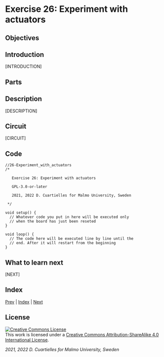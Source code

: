 # Exercise 26: Experiment with actuators

## Objectives



## Introduction

[INTRODUCTION]

## Parts







## Description

[DESCRIPTION]

## Circuit

[CIRCUIT]

## Code

```c_cpp
//26-Experiment_with_actuators
/*

   Exercise 26: Experiment with actuators

   GPL-3.0-or-later

   2021, 2022 D. Cuartielles for Malmo University, Sweden

 */

void setup() {
  // Whatever code you put in here will be executed only 
  // when the board has just been reseted
}

void loop() {
  // The code here will be executed line by line until the 
  // end. After it will restart from the beginning
}
```

## What to learn next

[NEXT]

## Index

[Prev](../25-Addressable_LEDs_LEDring/25-Addressable_LEDs_LEDring.md) |  [Index](../course_index.md) |  [Next](../27-Serial_communication/27-Serial_communication.md)

## License

<a rel="license" href="http://creativecommons.org/licenses/by-sa/4.0/"><img alt="Creative Commons License" style="border-width:0" src="https://i.creativecommons.org/l/by-sa/4.0/80x15.png" /></a><br />This work is licensed under a <a rel="license" href="http://creativecommons.org/licenses/by-sa/4.0/">Creative Commons Attribution-ShareAlike 4.0 International License</a>.

*2021, 2022 D. Cuartielles for Malmo University, Sweden*
